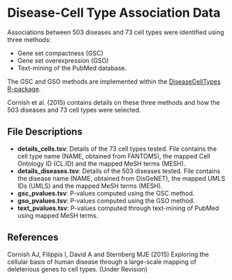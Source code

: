 Disease-Cell Type Association Data
==========

Associations between 503 diseases and 73 cell types were identified using three methods:
- Gene set compactness (GSC)
- Gene set overexpression (GSO)
- Text-mining of the PubMed database. 

The GSC and GSO methods are implemented within the [DiseaseCellTypes R-package][1].

Cornish et al. (2015) contains details on these three methods and how the 503 diseases and 73 cell types were selected.


File Descriptions
----------

- **details_cells.tsv**: Details of the 73 cell types tested. File contains the cell type name (NAME, obtained from FANTOM5), the mapped Cell Ontology ID (CL.ID) and the mapped MeSH terms (MESH). 
- **details_diseases.tsv**: Details of the 503 diseases tested. File contains the disease name (NAME, obtained from DisGeNET), the mapped UMLS IDs (UMLS) and the mapped MeSH terms (MESH). 
- **gsc_pvalues.tsv**: P-values computed using the GSC method. 
- **gso_pvalues.tsv**: P-values computed using the GSO method. 
- **text_pvalues.tsv**: P-values computed through text-mining of PubMed using mapped MeSH terms.


References
----------

Cornish AJ, Filippis I, David A and Sternberg MJE (2015) Exploring the cellular basis of human disease through a large-scale mapping of deleterious genes to cell types. (Under Revision)

[1]: http://alexjcornish.github.io/DiseaseCellTypes/
